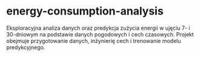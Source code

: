 # energy-consumption-analysis
Eksploracyjna analiza danych oraz predykcja zużycia energii w ujęciu 7- i 30-dniowym na podstawie danych pogodowych i cech czasowych. Projekt obejmuje przygotowanie danych, inżynierię cech i trenowanie modelu predykcyjnego.
